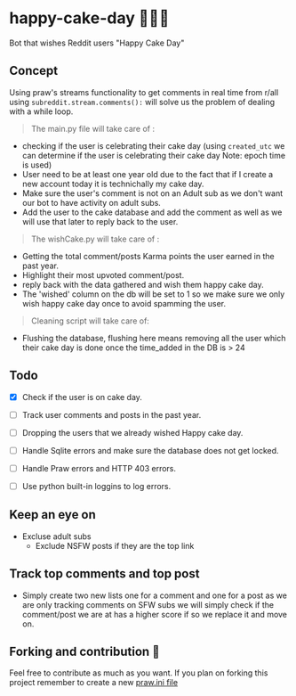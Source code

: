 # happy-cake-day 🍰🎂🧁
Bot that wishes Reddit users "Happy Cake Day"

## Concept 

Using praw's streams functionality to get comments in real time from r/all using ```subreddit.stream.comments():``` will solve us the problem of dealing with a while loop.
    
> The main.py file will take care of :
* checking if the user is celebrating their cake day (using ```created_utc``` we can determine if the user is celebrating their cake day Note: epoch time is used)
* User need to be at least one year old due to the fact that if I create a new account today it is technichally my cake day.      
* Make sure the user's comment is not on an Adult sub as we don't want our bot to have activity on adult subs.
* Add the user to the cake database and add the comment as well as we will use that later to reply back to the user.

> The wishCake.py will take care of :
* Getting the total comment/posts Karma points the user earned in the past year.
* Highlight their most upvoted comment/post.
* reply back with the data gathered and wish them happy cake day.
* The 'wished' column on the db will be set to 1 so we make sure we only wish happy cake day once to avoid spamming the user.


> Cleaning script will take care of:
* Flushing the database, flushing here means removing all the user which their cake day is done once the time_added in the DB is > 24
  

## Todo

- [X] Check if the user is on cake day.
- [ ] Track user comments and posts in the past year.
- [ ] Dropping the users that we already wished Happy cake day.
- [ ] Handle Sqlite errors and make sure the database does not get locked.
- [ ] Handle Praw errors and HTTP 403 errors.
- [ ] Use python built-in loggins to log errors.


## Keep an eye on
  * Excluse adult subs
      * Exclude NSFW posts if they are the top link 


## Track top comments and top post 
  * Simply create two new lists one for a comment and one for a post as we are only tracking comments on SFW subs we will simply check if the comment/post we are at has a higher score if so we replace it and move on.  

## Forking and contribution 🎳
Feel free to contribute as much as you want. If you plan on forking this project remember to create a new [praw.ini file](https://praw.readthedocs.io/en/latest/getting_started/configuration/prawini.html?highlight=praw.ini)


